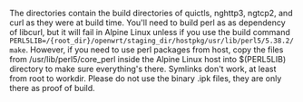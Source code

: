 The directories contain the build directories of quictls, nghttp3, ngtcp2, and curl as they were at build time. 
You'll need to build perl as as dependency of libcurl, but it will fail in Alpine Linux unless if you use the build command `PERL5LIB=/{root_dir}/openwrt/staging_dir/hostpkg/usr/lib/perl5/5.38.2/ make`. However, if you need to use perl packages from host, copy the files from /usr/lib/perl5/core_perl inside the Alpine Linux host into $(PERL5LIB) directory to make sure everything's there. Symlinks don't work, at least from root to workdir. Please do not use the binary .ipk files, they are only there as proof of build.
